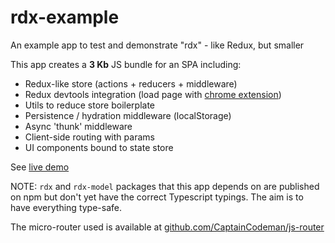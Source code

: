 # rdx-example

An example app to test and demonstrate "rdx" - like Redux, but smaller

This app creates a **3 Kb** JS bundle for an SPA including:

* Redux-like store (actions + reducers + middleware)
* Redux devtools integration (load page with [chrome extension](https://chrome.google.com/webstore/detail/redux-devtools/lmhkpmbekcpmknklioeibfkpmmfibljd?hl=en))
* Utils to reduce store boilerplate
* Persistence / hydration middleware (localStorage)
* Async 'thunk' middleware
* Client-side routing with params
* UI components bound to state store

See [live demo](https://captaincodeman.github.io/rdx-example/)

NOTE: `rdx` and `rdx-model` packages that this app depends on are published
on npm but don't yet have the correct Typescript typings. The aim is to have
everything type-safe.

The micro-router used is available at [github.com/CaptainCodeman/js-router](https://github.com/CaptainCodeman/js-router)
